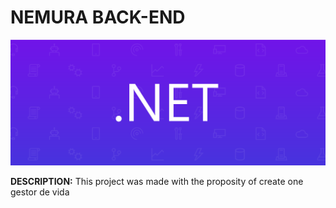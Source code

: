 # NEMURA BACK-END

![alt text](image.png)

**DESCRIPTION:**
This project was made with the proposity of create one gestor de vida
